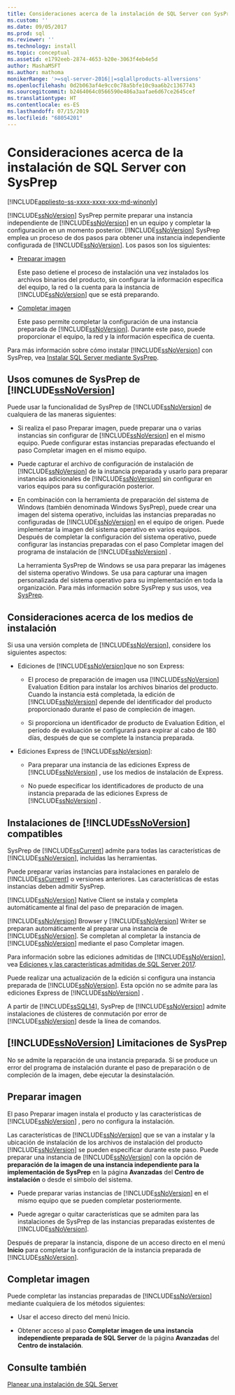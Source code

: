 ```yaml
---
title: Consideraciones acerca de la instalación de SQL Server con SysPrep | Microsoft Docs
ms.custom: ''
ms.date: 09/05/2017
ms.prod: sql
ms.reviewer: ''
ms.technology: install
ms.topic: conceptual
ms.assetid: e1792eeb-2874-4653-b20e-3063f4eb4e5d
author: MashaMSFT
ms.author: mathoma
monikerRange: '>=sql-server-2016||=sqlallproducts-allversions'
ms.openlocfilehash: 0d2b063af4e9cc0c78a5bfe10c9aa6b2c1367743
ms.sourcegitcommit: b2464064c0566590e486a3aafae6d67ce2645cef
ms.translationtype: HT
ms.contentlocale: es-ES
ms.lasthandoff: 07/15/2019
ms.locfileid: "68054201"
---
```

# <a name="considerations-for-installing-sql-server-using-sysprep"></a>Consideraciones acerca de la instalación de SQL Server con SysPrep

[!INCLUDE[appliesto-ss-xxxx-xxxx-xxx-md-winonly](../../includes/appliesto-ss-xxxx-xxxx-xxx-md-winonly.md)]

[!INCLUDE[ssNoVersion](../../includes/ssnoversion-md.md)] SysPrep permite preparar una instancia independiente de [!INCLUDE[ssNoVersion](../../includes/ssnoversion-md.md)] en un equipo y completar la configuración en un momento posterior. [!INCLUDE[ssNoVersion](../../includes/ssnoversion-md.md)] SysPrep emplea un proceso de dos pasos para obtener una instancia independiente configurada de [!INCLUDE[ssNoVersion](../../includes/ssnoversion-md.md)]. Los pasos son los siguientes:  
  
- [Preparar imagen](#BKMK_PrepareImage)  
  
    Este paso detiene el proceso de instalación una vez instalados los archivos binarios del producto, sin configurar la información específica del equipo, la red o la cuenta para la instancia de [!INCLUDE[ssNoVersion](../../includes/ssnoversion-md.md)] que se está preparando.  
  
- [Completar imagen](#BKMK_CompleteImage)  
  
    Este paso permite completar la configuración de una instancia preparada de [!INCLUDE[ssNoVersion](../../includes/ssnoversion-md.md)]. Durante este paso, puede proporcionar el equipo, la red y la información específica de cuenta.  
  
Para más información sobre cómo instalar [!INCLUDE[ssNoVersion](../../includes/ssnoversion-md.md)] con SysPrep, vea [Instalar SQL Server mediante SysPrep](../../database-engine/install-windows/install-sql-server-using-sysprep.md).  
  
## <a name="common-uses-for-includessnoversionincludesssnoversion-mdmd-sysprep"></a>Usos comunes de SysPrep de [!INCLUDE[ssNoVersion](../../includes/ssnoversion-md.md)]  
Puede usar la funcionalidad de SysPrep de [!INCLUDE[ssNoVersion](../../includes/ssnoversion-md.md)] de cualquiera de las maneras siguientes:  
  
- Si realiza el paso Preparar imagen, puede preparar una o varias instancias sin configurar de [!INCLUDE[ssNoVersion](../../includes/ssnoversion-md.md)] en el mismo equipo. Puede configurar estas instancias preparadas efectuando el paso Completar imagen en el mismo equipo.  
  
- Puede capturar el archivo de configuración de instalación de [!INCLUDE[ssNoVersion](../../includes/ssnoversion-md.md)] de la instancia preparada y usarlo para preparar instancias adicionales de [!INCLUDE[ssNoVersion](../../includes/ssnoversion-md.md)] sin configurar en varios equipos para su configuración posterior.  
  
- En combinación con la herramienta de preparación del sistema de Windows (también denominada Windows SysPrep), puede crear una imagen del sistema operativo, incluidas las instancias preparadas no configuradas de [!INCLUDE[ssNoVersion](../../includes/ssnoversion-md.md)] en el equipo de origen. Puede implementar la imagen del sistema operativo en varios equipos. Después de completar la configuración del sistema operativo, puede configurar las instancias preparadas con el paso Completar imagen del programa de instalación de [!INCLUDE[ssNoVersion](../../includes/ssnoversion-md.md)] .  
  
    La herramienta SysPrep de Windows se usa para preparar las imágenes del sistema operativo Windows. Se usa para capturar una imagen personalizada del sistema operativo para su implementación en toda la organización. Para más información sobre SysPrep y sus usos, vea [SysPrep](https://docs.microsoft.com/windows-hardware/manufacture/desktop/sysprep--system-preparation--overview).  
  
## <a name="installation-media-considerations"></a>Consideraciones acerca de los medios de instalación  
 Si usa una versión completa de [!INCLUDE[ssNoVersion](../../includes/ssnoversion-md.md)], considere los siguientes aspectos:  
  
- Ediciones de [!INCLUDE[ssNoVersion](../../includes/ssnoversion-md.md)]que no son Express:  
  
    - El proceso de preparación de imagen usa [!INCLUDE[ssNoVersion](../../includes/ssnoversion-md.md)] Evaluation Edition para instalar los archivos binarios del producto. Cuando la instancia está completada, la edición de [!INCLUDE[ssNoVersion](../../includes/ssnoversion-md.md)] depende del identificador del producto proporcionado durante el paso de compleción de imagen.  
  
    - Si proporciona un identificador de producto de Evaluation Edition, el período de evaluación se configurará para expirar al cabo de 180 días, después de que se complete la instancia preparada.  
  
- Ediciones Express de [!INCLUDE[ssNoVersion](../../includes/ssnoversion-md.md)]:  
  
    - Para preparar una instancia de las ediciones Express de [!INCLUDE[ssNoVersion](../../includes/ssnoversion-md.md)] , use los medios de instalación de Express.  
  
    - No puede especificar los identificadores de producto de una instancia preparada de las ediciones Express de [!INCLUDE[ssNoVersion](../../includes/ssnoversion-md.md)] .  
  
## <a name="supported-includessnoversionincludesssnoversion-mdmd-installations"></a>Instalaciones de [!INCLUDE[ssNoVersion](../../includes/ssnoversion-md.md)] compatibles  
SysPrep de [!INCLUDE[ssCurrent](../../includes/sscurrent-md.md)] admite para todas las características de [!INCLUDE[ssNoVersion](../../includes/ssnoversion-md.md)], incluidas las herramientas.  
  
Puede preparar varias instancias para instalaciones en paralelo de [!INCLUDE[ssCurrent](../../includes/sscurrent-md.md)] o versiones anteriores. Las características de estas instancias deben admitir SysPrep.  
  
[!INCLUDE[ssNoVersion](../../includes/ssnoversion-md.md)] Native Client se instala y completa automáticamente al final del paso de preparación de imagen.  
  
[!INCLUDE[ssNoVersion](../../includes/ssnoversion-md.md)] Browser y [!INCLUDE[ssNoVersion](../../includes/ssnoversion-md.md)] Writer se preparan automáticamente al preparar una instancia de [!INCLUDE[ssNoVersion](../../includes/ssnoversion-md.md)]. Se completan al completar la instancia de [!INCLUDE[ssNoVersion](../../includes/ssnoversion-md.md)] mediante el paso Completar imagen.  
  
Para información sobre las ediciones admitidas de [!INCLUDE[ssNoVersion](../../includes/ssnoversion-md.md)], vea [Ediciones y las características admitidas de SQL Server 2017](../../sql-server/editions-and-components-of-sql-server-2017.md).  
  
Puede realizar una actualización de la edición si configura una instancia preparada de [!INCLUDE[ssNoVersion](../../includes/ssnoversion-md.md)]. Esta opción no se admite para las ediciones Express de [!INCLUDE[ssNoVersion](../../includes/ssnoversion-md.md)] .  
  
A partir de [!INCLUDE[ssSQL14](../../includes/sssql14-md.md)], SysPrep de [!INCLUDE[ssNoVersion](../../includes/ssnoversion-md.md)] admite instalaciones de clústeres de conmutación por error de [!INCLUDE[ssNoVersion](../../includes/ssnoversion-md.md)] desde la línea de comandos.  
  
## <a name="includessnoversionincludesssnoversion-mdmd-sysprep-limitations"></a>[!INCLUDE[ssNoVersion](../../includes/ssnoversion-md.md)] Limitaciones de SysPrep  
No se admite la reparación de una instancia preparada. Si se produce un error del programa de instalación durante el paso de preparación o de compleción de la imagen, debe ejecutar la desinstalación.  
  
##  <a name="BKMK_PrepareImage"></a> Preparar imagen  
El paso Preparar imagen instala el producto y las características de [!INCLUDE[ssNoVersion](../../includes/ssnoversion-md.md)] , pero no configura la instalación.  
  
Las características de [!INCLUDE[ssNoVersion](../../includes/ssnoversion-md.md)] que se van a instalar y la ubicación de instalación de los archivos de instalación del producto [!INCLUDE[ssNoVersion](../../includes/ssnoversion-md.md)] se pueden especificar durante este paso. Puede preparar una instancia de [!INCLUDE[ssNoVersion](../../includes/ssnoversion-md.md)] con la opción de **preparación de la imagen de una instancia independiente para la implementación de SysPrep** en la página **Avanzadas** del **Centro de instalación** o desde el símbolo del sistema.  
  
- Puede preparar varias instancias de [!INCLUDE[ssNoVersion](../../includes/ssnoversion-md.md)] en el mismo equipo que se pueden completar posteriormente.  
  
- Puede agregar o quitar características que se admiten para las instalaciones de SysPrep de las instancias preparadas existentes de [!INCLUDE[ssNoVersion](../../includes/ssnoversion-md.md)].  
  
 Después de preparar la instancia, dispone de un acceso directo en el menú **Inicio** para completar la configuración de la instancia preparada de [!INCLUDE[ssNoVersion](../../includes/ssnoversion-md.md)].  
  
##  <a name="BKMK_CompleteImage"></a> Completar imagen  
Puede completar las instancias preparadas de [!INCLUDE[ssNoVersion](../../includes/ssnoversion-md.md)] mediante cualquiera de los métodos siguientes:  
  
- Usar el acceso directo del menú Inicio.  
  
- Obtener acceso al paso **Completar imagen de una instancia independiente preparada de SQL Server** de la página **Avanzadas** del **Centro de instalación**.  
  
## <a name="see-also"></a>Consulte también  
[Planear una instalación de SQL Server](../../sql-server/install/planning-a-sql-server-installation.md)  
